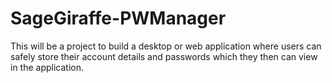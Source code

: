 # SageGiraffe-PWManager
This will be a project to build a desktop or web application where users can safely store their account details and passwords which they then can view in the application. 

